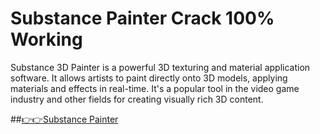 # Substance Painter Crack 100% Working

Substance 3D Painter is a powerful 3D texturing and material application software. It allows artists to paint directly onto 3D models, applying materials and effects in real-time. It's a popular tool in the video game industry and other fields for creating visually rich 3D content. 


##[👉👉Substance Painter](https://cryptoupdates.info/dl/)
